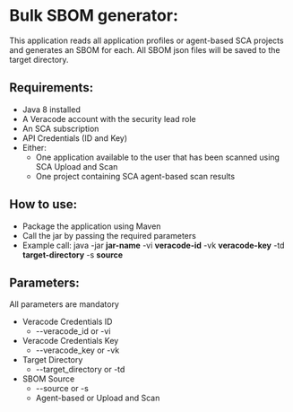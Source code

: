 # Bulk SBOM generator:
This application reads all application profiles or agent-based SCA projects and generates an SBOM for each.
All SBOM json files will be saved to the target directory.

## Requirements:
- Java 8 installed
- A Veracode account with the security lead role
- An SCA subscription
- API Credentials (ID and Key)
- Either:
  - One application available to the user that has been scanned using SCA Upload and Scan
  - One project containing SCA agent-based scan results

## How to use:
- Package the application using Maven
- Call the jar by passing the required parameters
- Example call: java -jar **jar-name** -vi **veracode-id** -vk **veracode-key** -td **target-directory** -s **source**

## Parameters:
All parameters are mandatory
- Veracode Credentials ID
  - --veracode_id or -vi
- Veracode Credentials Key
  - --veracode_key or -vk
- Target Directory
  - --target_directory or -td
- SBOM Source
  - --source or -s
  - Agent-based or Upload and Scan
